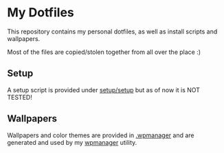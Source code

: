 # My Dotfiles
This repository contains my personal dotfiles, as well as install scripts and wallpapers.

Most of the files are copied/stolen together from all over the place :)

## Setup
A setup script is provided under [setup/setup](blob/master/setup/setup.sh) but as of now it is NOT TESTED!

## Wallpapers
Wallpapers and color themes are provided in [.wpmanager](tree/master/.wpmanager) and are generated and used by my [wpmanager](https://www.npmjs.com/package/wpmanager) utility.